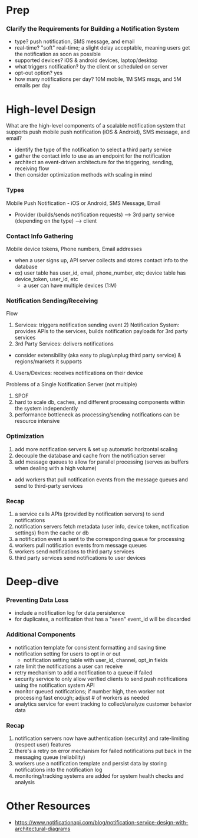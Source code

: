 # Prep
### Clarify the Requirements for Building a Notification System
- type? push notification, SMS message, and email
- real-time? "soft" real-time; a slight delay acceptable, meaning users get the notification as soon as possible
- supported devices? iOS & android devices, laptop/desktop
- what triggers notification? by the client or scheduled on server
- opt-out option? yes
- how many notifications per day? 10M mobile, 1M SMS msgs, and 5M emails per day

# High-level Design
What are the high-level components of a scalable notification system that supports push mobile push notification (iOS & Android), SMS message, and email?
- identify the type of the notification to select a third party service
- gather the contact info to use as an endpoint for the notification
- architect an event-driven architecture for the triggering, sending, receiving flow
- then consider optimization methods with scaling in mind

### Types
Mobile Push Notification - iOS or Android, SMS Message, Email
- Provider (builds/sends notification requests) --> 3rd party service (depending on the type) --> client

### Contact Info Gathering
Mobile device tokens, Phone numbers, Email addresses
- when a user signs up, API server collects and stores contact info to the database
- ex) user table has user_id, email, phone_number, etc; device table has device_token, user_id, etc
  - a user can have multiple devices (1:M)

### Notification Sending/Receiving
Flow
1) Services: triggers notification sending event 2) Notification System: provides APIs to the services, builds notification payloads for 3rd party services
3) 3rd Party Services: delivers notifications
  - consider extensibility (aka easy to plug/unplug third party service) & regions/markets it supports
4) Users/Devices: receives notifications on their device

Problems of a Single Notification Server (not multiple)
1) SPOF
2) hard to scale db, caches, and different processing components within the system independently
3) performance bottleneck as processing/sending notifications can be resource intensive

### Optimization
1) add more notification servers & set up automatic horizontal scaling
2) decouple the database and cache from the notification server
3) add message queues to allow for parallel processing (serves as buffers when dealing with a high volume)
  - add workers that pull notification events from the message queues and send to third-party services

### Recap
1) a service calls APIs (provided by notification servers) to send notifications
2) notification servers fetch metadata (user info, device token, notification settings) from the cache or db
3) a notification event is sent to the corresponding queue for processing
4) workers pull notification events from message queues
5) workers send notifications to third party services
6) third party services send notifications to user devices

# Deep-dive
### Preventing Data Loss 
- include a notification log for data persistence
- for duplicates, a notification that has a "seen" event_id will be discarded

### Additional Components
- notification template for consistent formatting and saving time
- notification setting for users to opt in or out
  - notification setting table with user_id, channel, opt_in fields
- rate limit the notifications a user can receive
- retry mechanism to add a notification to a queue if failed
- security service to only allow verified clients to send push notifications using the notification system API
- monitor queued notifications; if number high, then worker not processing fast enough; adjust # of workers as needed
- analytics service for event tracking to collect/analyze customer behavior data

### Recap
1) notification servers now have authentication (security) and rate-limiting (respect user) features
2) there's a retry on error mechanism for failed notifications put back in the messaging queue (reliability)
3) workers use a notification template and persist data by storing notifications into the notification log
4) monitoring/tracking systems are added for system health checks and analysis

# Other Resources
- https://www.notificationapi.com/blog/notification-service-design-with-architectural-diagrams
